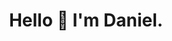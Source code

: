 <div id="header" align="Center">
<h1>Hello 👋 I'm Daniel.</h1>
</div>


<!--
**danieljoseguillen/danieljoseguillen** is a ✨ _special_ ✨ repository because its `README.md` (this file) appears on your GitHub profile.
<a href=”https://www.linkedin.com/in/daniel-jose-guillen/”>
<img src=”https://img.shields.io/badge/LinkedIn-blue?style=flat&logo=linkedin&labelColor=blue">
</a>
Here are some ideas to get you started:

- 🔭 I’m currently working on ...
- 🌱 I’m currently learning ...
- 👯 I’m looking to collaborate on ...
- 🤔 I’m looking for help with ...
- 💬 Ask me about ...
- 📫 How to reach me: ...
- ⚡ Fun fact: ...
-->
